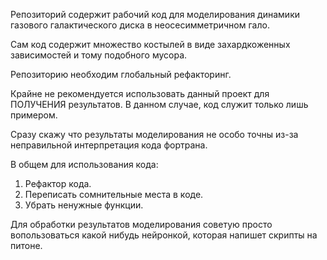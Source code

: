 Репозиторий содержит рабочий код для моделирования динамики газового галактического диска в неосесимметричном гало.

Сам код содержит множество костылей в виде захардкоженных зависимостей и тому подобного мусора.

Репозиторию необходим глобальный рефакторинг.

Крайне не рекомендуется использовать данный проект для ПОЛУЧЕНИЯ результатов. В данном случае, код служит только лишь примером.

Сразу скажу что результаты моделирования не особо точны из-за неправильной интерпретация кода фортрана.

В общем для использования кода:
1) Рефактор кода.
2) Переписать сомнительные места в коде.
3) Убрать ненужные функции.

Для обработки результатов моделирования советую просто вопользоваться какой нибудь нейронкой, которая напишет скрипты на питоне.
